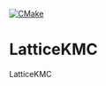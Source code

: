 [![CMake](https://github.com/zhucongx/LatticeKMC/actions/workflows/cmake.yml/badge.svg?branch=main)](https://github.com/zhucongx/LatticeKMC/actions/workflows/cmake.yml)

# LatticeKMC
LatticeKMC

